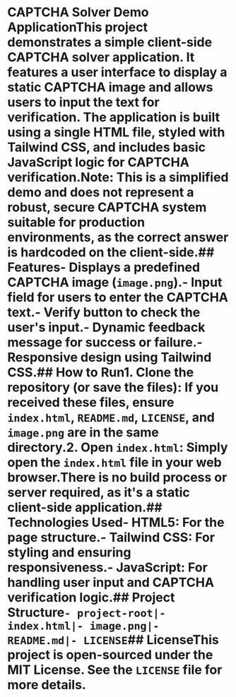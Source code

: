 # CAPTCHA Solver Demo ApplicationThis project demonstrates a simple client-side CAPTCHA solver application. It features a user interface to display a static CAPTCHA image and allows users to input the text for verification. The application is built using a single HTML file, styled with Tailwind CSS, and includes basic JavaScript logic for CAPTCHA verification.**Note:** This is a simplified demo and does not represent a robust, secure CAPTCHA system suitable for production environments, as the correct answer is hardcoded on the client-side.## Features- Displays a predefined CAPTCHA image (`image.png`).- Input field for users to enter the CAPTCHA text.- Verify button to check the user's input.- Dynamic feedback message for success or failure.- Responsive design using Tailwind CSS.## How to Run1.  **Clone the repository (or save the files):** If you received these files, ensure `index.html`, `README.md`, `LICENSE`, and `image.png` are in the same directory.2.  **Open `index.html`:** Simply open the `index.html` file in your web browser.There is no build process or server required, as it's a static client-side application.## Technologies Used-   **HTML5:** For the page structure.-   **Tailwind CSS:** For styling and ensuring responsiveness.-   **JavaScript:** For handling user input and CAPTCHA verification logic.## Project Structure```- project-root|- index.html|- image.png|- README.md|- LICENSE```## LicenseThis project is open-sourced under the MIT License. See the `LICENSE` file for more details.